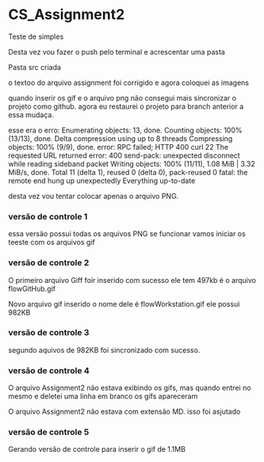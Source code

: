 # CS_Assignment2

Teste de simples

Desta vez vou fazer o push pelo terminal e acrescentar uma pasta

Pasta src criada 

o textoo do arquivo assignment foi corrigido e agora coloquei as imagens


quando inserir os gif e o arquivo png não consegui mais sincronizar o projeto como github.
agora eu restaurei o projeto para branch anterior a essa mudaça.

esse era o erro:
Enumerating objects: 13, done.
Counting objects: 100% (13/13), done.
Delta compression using up to 8 threads
Compressing objects: 100% (9/9), done.
error: RPC failed; HTTP 400 curl 22 The requested URL returned error: 400
send-pack: unexpected disconnect while reading sideband packet
Writing objects: 100% (11/11), 1.08 MiB | 3.32 MiB/s, done.
Total 11 (delta 1), reused 0 (delta 0), pack-reused 0
fatal: the remote end hung up unexpectedly
Everything up-to-date



desta vez vou tentar colocar apenas o arquivo PNG.

### versão de controle 1

essa versão possui todas os arquivos PNG se funcionar vamos iniciar os teeste com os arquivos gif

### versão de controle 2
O primeiro arquivo Giff foir inserido com sucesso ele tem 497kb é o arquivo flowGitHub.gif


Novo arquivo gif inserido o nome dele é flowWorkstation.gif ele possui 982KB


### versão de controle 3
segundo aquivos de 982KB foi sincronizado com sucesso.

### versão de controle 4
O arquivo Assignment2 não estava exibindo os gifs, mas quando entrei no mesmo e deletei uma linha em branco os gifs apareceram

O arquivo Assignment2 não estava com extensão MD. isso foi asjutado

### versão de controle 5

Gerando versão de controle para inserir o gif de 1.1MB
